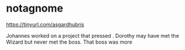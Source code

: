# notagnome
https://tinyurl.com/asgardhubris

Johannes worked on a project that pressed . 
Dorothy may have met the Wizard but never met the boss.
That boss was more 
